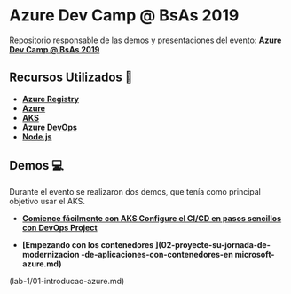 # Azure Dev Camp @ BsAs 2019

Repositorio responsable de las demos y presentaciones del evento: **[Azure Dev Camp @ BsAs 2019](https://www.microsoftevents.com/profile/form/index.cfm?PKformID=0x6713670abcd)**

## Recursos Utilizados 🚀

- **[Azure Registry](https://aka.ms/AA56dv1)**
- **[Azure](https://aka.ms/AA56dv0)**
- **[AKS](https://aka.ms/AA568ft)**
- **[Azure DevOps](https://aka.ms/AA568fu)**
- **[Node.js](https://nodejs.org/en/)**

## Demos 💻

Durante el evento se realizaron dos demos, que tenía como principal objetivo usar el AKS.

- **[Comience fácilmente con AKS 
Configure el CI/CD en pasos sencillos con DevOps Project
](presentacion-1/01-fundamentos-de-Kubernetes-en-microsoft-azure.md)**

- **[Empezando con los contenedores 
](02-proyecte-su-jornada-de-modernizacion -de-aplicaciones-con-contenedores-en microsoft-azure.md)**


(lab-1/01-introducao-azure.md)